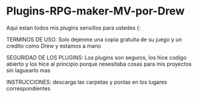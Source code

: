 # Plugins-RPG-maker-MV-por-Drew

Aqui estan todos mis plugins sensillos para ustedes (:

TERMINOS DE USO:
Solo dejenme una copia gratuita de su juego y un credito como Drew y estamos a mano

SEGURIDAD DE LOS PLUGINS:
Los plugins son seguros, los hice codigo abierto y los hice al principio porque nesesitaba cosas para mis proyectos sin laguearlo mas

INSTRUCCIONES:
descarga las carpetas y ponlas en los lugares correspondientes

